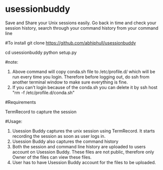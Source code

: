 # usessionbuddy
Save and Share your Unix sessions easily. Go back in time and check your session history, search through your command history from your command line

#To install
git clone https://github.com/abhiphull/usessionbuddy

cd usessionbuddy
python setup.py <usession buddy username> <ip address from you are uploading your session and history>

#note:
1. Above command will copy conda.sh file to /etc/profile.d/ which will be run every time you login. Therefore before logging out, do ssh from another terminal window to make sure everything is fine.
2. If you can't login because of the conda.sh you can delete it by ssh host "rm -f /etc/profile.d/conda.sh"

#Requirements 

TermRecord to capture the session

#Usage:
1.  Usession Buddy captures the unix session using TermRecord. It starts recording the session as soon as user logs in. 
2.  Usession Buddy also captures the command history
3.  Both the session and command line history are uploaded to users account on Usession Buddy. These files are not public, therefore only Owner of the files can view these files.
4.  User has to have Usession Buddy account for the files to be uploaded.

